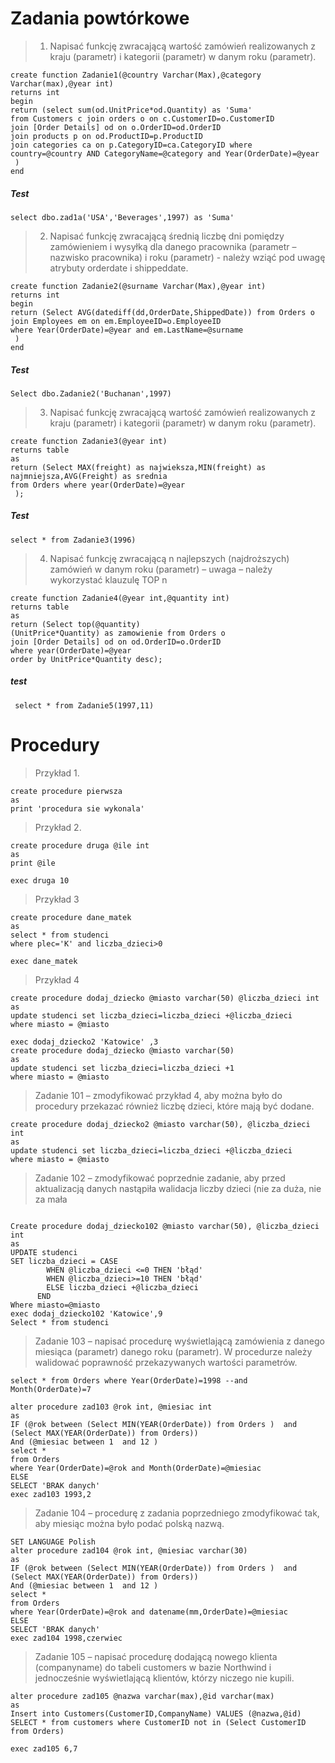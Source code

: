 # Zadania powtórkowe

> 1. Napisać funkcję zwracającą wartość zamówień realizowanych z kraju (parametr) i kategorii (parametr) w danym roku (parametr).

```mysql
create function Zadanie1(@country Varchar(Max),@category Varchar(max),@year int)
returns int
begin
return (select sum(od.UnitPrice*od.Quantity) as 'Suma' 
from Customers c join orders o on c.CustomerID=o.CustomerID 
join [Order Details] od on o.OrderID=od.OrderID 
join products p on od.ProductID=p.ProductID 
join categories ca on p.CategoryID=ca.CategoryID where country=@country AND CategoryName=@category and Year(OrderDate)=@year
 ) 
end

```

##### Test

```mssql
select dbo.zad1a('USA','Beverages',1997) as 'Suma'
```

> 2. Napisać funkcję zwracającą średnią liczbę dni pomiędzy zamówieniem i wysyłką dla danego pracownika (parametr – nazwisko pracownika) i roku (parametr) - należy wziąć pod uwagę atrybuty orderdate i shippeddate.

```mysql
create function Zadanie2(@surname Varchar(Max),@year int)
returns int
begin
return (Select AVG(datediff(dd,OrderDate,ShippedDate)) from Orders o
join Employees em on em.EmployeeID=o.EmployeeID
where Year(OrderDate)=@year and em.LastName=@surname
 ) 
end
```

##### Test

```mysql
Select dbo.Zadanie2('Buchanan',1997)
```

> 3. Napisać funkcję zwracającą wartość zamówień realizowanych z kraju (parametr) i kategorii (parametr) w danym roku (parametr).

```mysql
create function Zadanie3(@year int)
returns table
as
return (Select MAX(freight) as najwieksza,MIN(freight) as najmniejsza,AVG(Freight) as srednia 
from Orders where year(OrderDate)=@year
 );
```

##### Test

```mysql
select * from Zadanie3(1996)
```

> 4. Napisać funkcję zwracającą n najlepszych (najdroższych) zamówień w danym roku (parametr) – uwaga – należy wykorzystać klauzulę TOP n

```mysql
create function Zadanie4(@year int,@quantity int)
returns table
as
return (Select top(@quantity)
(UnitPrice*Quantity) as zamowienie from Orders o
join [Order Details] od on od.OrderID=o.OrderID
where year(OrderDate)=@year
order by UnitPrice*Quantity desc); 
```

##### test

```mysql
 select * from Zadanie5(1997,11)
```

# Procedury

> Przykład 1.

```mysql
create procedure pierwsza
as
print 'procedura sie wykonala'
```

> Przykład 2.

```mysql
create procedure druga @ile int
as
print @ile

exec druga 10
```

> Przykład 3

```mysql
create procedure dane_matek
as
select * from studenci
where plec='K' and liczba_dzieci>0

exec dane_matek
```

> Przykład 4

```mysql
create procedure dodaj_dziecko @miasto varchar(50) @liczba_dzieci int
as
update studenci set liczba_dzieci=liczba_dzieci +@liczba_dzieci
where miasto = @miasto

exec dodaj_dziecko2 'Katowice' ,3
create procedure dodaj_dziecko @miasto varchar(50)
as
update studenci set liczba_dzieci=liczba_dzieci +1
where miasto = @miasto
```

> Zadanie 101 – zmodyfikować przykład 4, aby można było do procedury przekazać również liczbę dzieci, które mają być dodane.

```mysql
create procedure dodaj_dziecko2 @miasto varchar(50), @liczba_dzieci int
as
update studenci set liczba_dzieci=liczba_dzieci +@liczba_dzieci
where miasto = @miasto

```

> Zadanie 102 – zmodyfikować poprzednie zadanie, aby przed aktualizacją danych nastąpiła walidacja liczby dzieci (nie za duża, nie za mała

```mysql

Create procedure dodaj_dziecko102 @miasto varchar(50), @liczba_dzieci int
as
UPDATE studenci
SET liczba_dzieci = CASE
        WHEN @liczba_dzieci <=0 THEN 'błąd' 
        WHEN @liczba_dzieci>=10 THEN 'błąd' 
        ELSE liczba_dzieci +@liczba_dzieci
      END
Where miasto=@miasto
exec dodaj_dziecko102 'Katowice',9
Select * from studenci
```

> Zadanie 103 – napisać procedurę wyświetlającą zamówienia z danego miesiąca (parametr) danego roku (parametr). W procedurze należy walidować poprawność przekazywanych wartości parametrów.

```mysql
select * from Orders where Year(OrderDate)=1998 --and Month(OrderDate)=7

alter procedure zad103 @rok int, @miesiac int
as
IF (@rok between (Select MIN(YEAR(OrderDate)) from Orders )  and (Select MAX(YEAR(OrderDate)) from Orders))
And (@miesiac between 1  and 12 )
select *
from Orders 
where Year(OrderDate)=@rok and Month(OrderDate)=@miesiac
ELSE
SELECT 'BRAK danych'
exec zad103 1993,2
```

> Zadanie 104 – procedurę z zadania poprzedniego zmodyfikować tak, aby miesiąc można było podać polską nazwą.

```mysql
SET LANGUAGE Polish
alter procedure zad104 @rok int, @miesiac varchar(30)
as
IF (@rok between (Select MIN(YEAR(OrderDate)) from Orders )  and (Select MAX(YEAR(OrderDate)) from Orders))
And (@miesiac between 1  and 12 )
select *
from Orders 
where Year(OrderDate)=@rok and datename(mm,OrderDate)=@miesiac
ELSE
SELECT 'BRAK danych'
exec zad104 1998,czerwiec
```

> Zadanie 105 – napisać procedurę dodającą nowego klienta (companyname) do tabeli customers w bazie Northwind i jednocześnie wyświetlającą klientów, którzy niczego nie kupili.

```mssql
alter procedure zad105 @nazwa varchar(max),@id varchar(max)
as
Insert into Customers(CustomerID,CompanyName) VALUES (@nazwa,@id)
SELECT * from customers where CustomerID not in (Select CustomerID from Orders)

exec zad105 6,7
```


